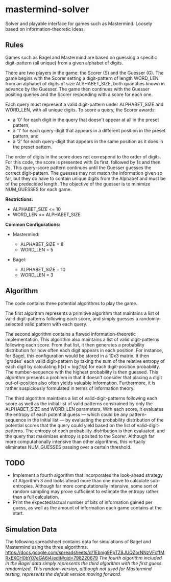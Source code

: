 # mastermind-solver
Solver and playable interface for games such as Mastermind. Loosely based on information-theoretic ideas.

## Rules
Games such as Bagel and Mastermind are based on guessing a specific digit-pattern (all unique) from a given alphabet of digits. 

There are two players in the game: the Scorer (S) and the Guesser (G). The game begins with the Scorer setting a digit-pattern of length WORD_LEN from an alphabet of digits of size ALPHABET_SIZE, both quantities known in advance by the Guesser. The game then continues with the Guesser positing queries and the Scorer responding with a score for each one. 

Each query must represent a valid digit-pattern under ALPHABET_SIZE and WORD_LEN, with all unique digits. To score a query, the Scorer awards:
- a '0' for each digit in the query that doesn't appear at all in the preset pattern,
- a '1' for each query-digit that appears in a different position in the preset pattern, and
- a '2' for each query-digit that appears in the same position as it does in the preset pattern. 

The order of digits in the score does not correspond to the order of digits. For this code, the score is presented with 0s first, followed by 1s and then 2s. This query-score pattern continues until the Guesser guesses the correct digit-pattern. The guesses may not match the information given so far, but they do have to contain unique digits from the Alphabet and must be of the predecided length. The objective of the guesser is to minimize NUM_GUESSES for each game. 

**Restrictions:**
- ALPHABET_SIZE <= 10
- WORD_LEN <= ALPHABET_SIZE

**Common Configurations:**
- Mastermind: 
  - ALPHABET_SIZE = 8
  - WORD_LEN = 5
 
- Bagel: 
  - ALPHABET_SIZE = 10
  - WORD_LEN = 3

## Algorithm
The code contains three potential algorithms to play the game. 

The first algorithm represents a primitive algorithm that maintains a list of valid digit-patterns following each score, and simply guesses a randomly-selected valid pattern with each query. 

The second algorithm contains a flawed information-theoretic implementation. This algorithm also maintains a list of valid digit-patterns following each score. From that list, it then generates a probability distribution for how often each digit appears in each position. For instance, for Bagel, this configuration would be stored in a 10x3 matrix. It then 'grades' each valid digit-pattern by taking the sum of the relative entropy of each digit by calculating h(x) = log(1/p) for each digit-position probability. The number-sequence with the highest probability is then guessed. This algorithm presents a problem in that it doesn't consider that placing a digit out-of-position also often yields valuable information. Furthermore, it is rather suspiciously formulated in terms of information theory. 

The third algorithm maintains a list of valid-digit-patterns following each score as well as the initial list of valid patterns constrained by only the ALPHABET_SIZE and WORD_LEN parameters. With each score, it evaluates the entropy of each potential guess — which could be any pattern-sequence in the initial list — by evaluating the probability distribution of the potential scores that the query could yield based on the list of valid-digit-patterns. The entropy of each probability-distribution is then evaluated, and the query that maximizes entropy is posited to the Scorer. Although far more computationally intensive than other algorithms, this virtually eliminates NUM_GUESSES passing over a certain threshold. 

## TODO
- Implement a fourth algorithm that incorporates the look-ahead strategy of Algorithm 3 and looks ahead more than one move to calculate sub-entropies. Although far more computationally intensive, some sort of random sampling may prove sufficiient to estimate the entropy rather than a full calculation. 
- Print the expected/actual number of bits of information gained per guess, as well as the amount of information each game contains at the start. 

## Simulation Data
The following spreadsheet contains data for simulations of Bagel and Mastermind using the three algorithms. 
https://docs.google.com/spreadsheets/d/1Ebnig9PpTZ8JUQZorNNzVFcffMRxEXCH0bY07eGA6i4/edit#gid=798220679
*The fourth algorithm included in the Bagel data simply represents the third algorithm with the first guess randomized. This random-version, although not used
for Mastermind testing, represents the default version moving forward.*
